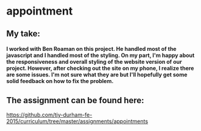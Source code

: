 # appointment

## My take:

#### I worked with Ben Roaman on this project. He handled most of the javascript and I handled most of the styling. On my part, I'm happy about the responsiveness and overall styling of the website version of our project. However, after checking out the site on my phone, I realize there are some issues. I'm not sure what they are but I'll hopefully get some solid feedback on how to fix the problem.

## The assignment can be found here:

https://github.com/tiy-durham-fe-2015/curriculum/tree/master/assignments/appointments
